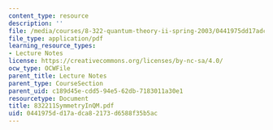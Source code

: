 ```yaml
---
content_type: resource
description: ''
file: /media/courses/8-322-quantum-theory-ii-spring-2003/0441975dd17adca82173d6588f35b5ac_832211SymmetryInQM.pdf
file_type: application/pdf
learning_resource_types:
- Lecture Notes
license: https://creativecommons.org/licenses/by-nc-sa/4.0/
ocw_type: OCWFile
parent_title: Lecture Notes
parent_type: CourseSection
parent_uid: c189d45e-cdd5-94e5-62db-7183011a30e1
resourcetype: Document
title: 832211SymmetryInQM.pdf
uid: 0441975d-d17a-dca8-2173-d6588f35b5ac
---
```

